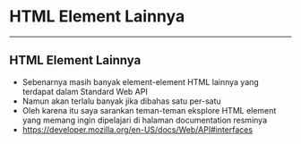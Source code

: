 # HTML Element Lainnya

---

## HTML Element Lainnya

- Sebenarnya masih banyak element-element HTML lainnya yang terdapat dalam Standard Web API
- Namun akan terlalu banyak jika dibahas satu per-satu
- Oleh karena itu saya sarankan teman-teman eksplore HTML element yang memang ingin dipelajari di halaman documentation resminya
- https://developer.mozilla.org/en-US/docs/Web/API#interfaces